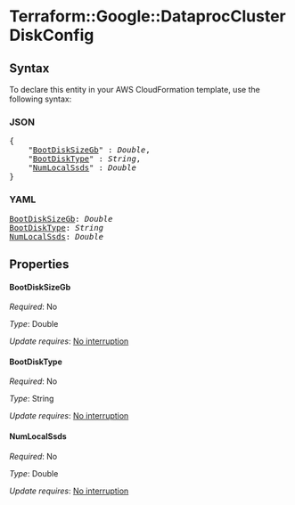 # Terraform::Google::DataprocCluster DiskConfig

## Syntax

To declare this entity in your AWS CloudFormation template, use the following syntax:

### JSON

<pre>
{
    "<a href="#bootdisksizegb" title="BootDiskSizeGb">BootDiskSizeGb</a>" : <i>Double</i>,
    "<a href="#bootdisktype" title="BootDiskType">BootDiskType</a>" : <i>String</i>,
    "<a href="#numlocalssds" title="NumLocalSsds">NumLocalSsds</a>" : <i>Double</i>
}
</pre>

### YAML

<pre>
<a href="#bootdisksizegb" title="BootDiskSizeGb">BootDiskSizeGb</a>: <i>Double</i>
<a href="#bootdisktype" title="BootDiskType">BootDiskType</a>: <i>String</i>
<a href="#numlocalssds" title="NumLocalSsds">NumLocalSsds</a>: <i>Double</i>
</pre>

## Properties

#### BootDiskSizeGb

_Required_: No

_Type_: Double

_Update requires_: [No interruption](https://docs.aws.amazon.com/AWSCloudFormation/latest/UserGuide/using-cfn-updating-stacks-update-behaviors.html#update-no-interrupt)

#### BootDiskType

_Required_: No

_Type_: String

_Update requires_: [No interruption](https://docs.aws.amazon.com/AWSCloudFormation/latest/UserGuide/using-cfn-updating-stacks-update-behaviors.html#update-no-interrupt)

#### NumLocalSsds

_Required_: No

_Type_: Double

_Update requires_: [No interruption](https://docs.aws.amazon.com/AWSCloudFormation/latest/UserGuide/using-cfn-updating-stacks-update-behaviors.html#update-no-interrupt)

